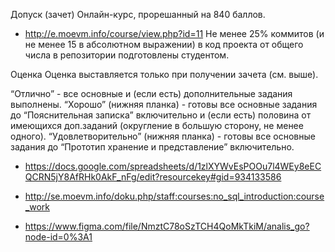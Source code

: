 
Допуск (зачет)
Онлайн-курс, прорешанный на 840 баллов.
- http://e.moevm.info/course/view.php?id=11
Не менее 25% коммитов (и не менее 15 в абсолютном выражении) в код проекта от общего числа в репозитории подготовлены студентом.

Оценка
Оценка выставляется только при получении зачета (см. выше).

“Отлично” - все основные и (если есть) дополнительные задания выполнены.
“Хорошо” (нижняя планка) - готовы все основные задания до “Пояснительная записка” включительно и (если есть) половина от имеющихся доп.заданий (округление в большую сторону, не менее одного).
“Удовлетворительно” (нижняя планка) - готовы все основные задания до “Прототип хранение и представление” включительно.


- https://docs.google.com/spreadsheets/d/1zlXYWvEsPOOu7l4WEy8eECQCRN5jY8AfRHk0AkF_nFg/edit?resourcekey#gid=934133586


- http://se.moevm.info/doku.php/staff:courses:no_sql_introduction:course_work

- https://www.figma.com/file/NmztC78oSzTCH4QoMkTkiM/analis_go?node-id=0%3A1